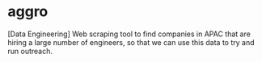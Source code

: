 # aggro
[Data Engineering] Web scraping tool to find companies in APAC that are hiring a large number of engineers, so that we can use this data to try and run outreach. 
